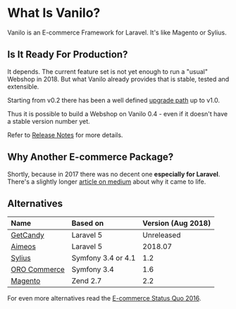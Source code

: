 # What Is Vanilo?

Vanilo is an E-commerce Framework for Laravel. It's like Magento or Sylius.

## Is It Ready For Production?

It depends. The current feature set is not yet enough to run a "usual" Webshop in 2018. But what
Vanilo already provides that is stable, tested and extensible.

Starting from v0.2 there has been a well defined [upgrade path](upgrade.md) up to v1.0.

Thus it is possible to build a Webshop on Vanilo 0.4 - even if it doesn't have a stable version
number yet.

Refer to [Release Notes](releases.md) for more details.

## Why Another E-commerce Package?

Shortly, because in 2017 there was no decent one **especially for Laravel**. There's a slightly
longer
[article on medium](https://medium.com/@attilafulop/e-commerce-platform-for-laravel-c09a2bcfe8c6)
about why it came to life.

## Alternatives

| Name                                         | Based on           | Version (Aug 2018) |
|:---------------------------------------------|:-------------------|:-------------------|
| [GetCandy](https://getcandy.io/)             | Laravel 5          | Unreleased         |
| [Aimeos](https://aimeos.org/)                | Laravel 5          | 2018.07            |
| [Sylius](http://sylius.org/)                 | Symfony 3.4 or 4.1 | 1.2                |
| [ORO Commerce](https://www.orocommerce.com/) | Symfony 3.4        | 1.6                |
| [Magento](https://magento.com/)              | Zend 2.7           | 2.2                |

For even more alternatives read the
[E-commerce Status Quo 2016](https://blog.fortrabbit.com/ecommerce-status-quo-2016).
